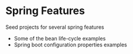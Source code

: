 # Spring Features
Seed projects for several spring features
- Some of the bean life-cycle examples
- Spring boot configuration properties examples

